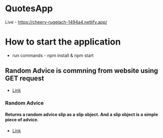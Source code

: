 # QuotesApp

Live - https://cheery-rugelach-1494a4.netlify.app/

# How to start the application
* run commands - npm install & npm start

## Random Advice is commning from website using GET request
* [Link](https://api.adviceslip.com/)

### Random Advice
#### Returns a random advice slip as a slip object. And a slip object is a simple piece of advice.

* [Link](https://api.adviceslip.com/advice)


